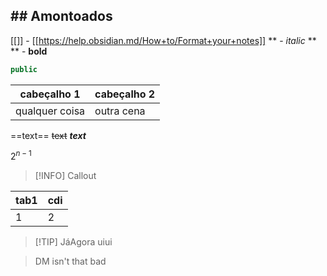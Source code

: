 ## ## Amontoados

[[]] - [[https://help.obsidian.md/How+to/Format+your+notes]]
** - *italic*
** ** - **bold**

```java
public 
```

| cabeçalho 1| cabeçalho 2| 
| -----------  | -------- |
| qualquer coisa | outra cena|


==text==
~~text~~
***text***

$2^{n-1}$

> [!INFO]
> Callout


|tab1|cdi|
|--|--|
|1|2|


> [!TIP] JáAgora
> uiui 

> DM isn't that bad










	